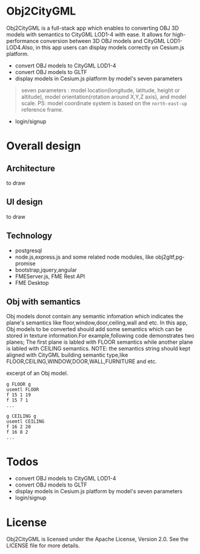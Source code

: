 # Obj2CityGML
Obj2CityGML is a full-stack app which enables to converting OBJ 3D models with semantics to CityGML LOD1-4 with ease. It allows for high-performance conversion between 3D OBJ models and CityGML LOD1-LOD4.Also, in this app users can display models correctly on Cesium.js platform.
- convert OBJ models to CityGML LOD1-4
- convert OBJ models to GLTF
- display models in Cesium.js platform by model's seven parameters
>seven parameters : model location(longitude, latitude, height or altitude), model orientation(rotation around X,Y,Z axis), and model scale. PS: model coordinate system is based on the `north-east-up` reference frame.

- login/signup 

# Overall design
## Architecture
to draw

## UI design
to draw

## Technology
- postgresql
- node.js,express.js and some related node modules, like obj2gltf,pg-promise
- bootstrap,jquery,angular
- FMEServer.js, FME Rest API
- FME Desktop

## Obj with semantics
Obj models donot contain any semantic infomation which indicates the plane's semantics like floor,window,door,ceiling,wall and etc.
In this app, Obj models to be converted should add some semantics which can be stored in texture information.For example,following code demonstrates two planes; The first plane is labled with FLOOR semantics while another plane is labled with CEILING semantics. NOTE: the semantics string should kept aligned with CityGML building semantic type,like FLOOR,CEILING,WINDOW,DOOR,WALL,FURNITURE and etc.

excerpt of an Obj model.
```
g FLOOR g
usemtl FLOOR
f 15 1 19
f 15 7 1
...

g CEILING g
usemtl CEILING
f 16 2 20
f 16 8 2
...
``` 

# Todos
- convert OBJ models to CityGML LOD1-4
- convert OBJ models to GLTF
- display models in Cesium.js platform by model's seven parameters
- login/signup 

# License
Obj2CityGML is licensed under the Apache License, Version 2.0. See the LICENSE file for more details.

